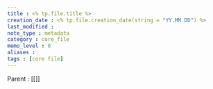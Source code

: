 ```yaml
---
title : <% tp.file.title %>
creation_date : <% tp.file.creation_date(string = "YY.MM.DD") %>
last_modified :
note_type : metadata
category : core_file
memo_level : 0
aliases : 
tags : [core file]
---
```


Parent : [[]]